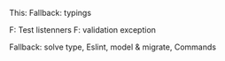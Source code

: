 This:
Fallback: typings



F: Test listenners
F: validation exception

Fallback: solve type, Eslint, model & migrate, Commands
